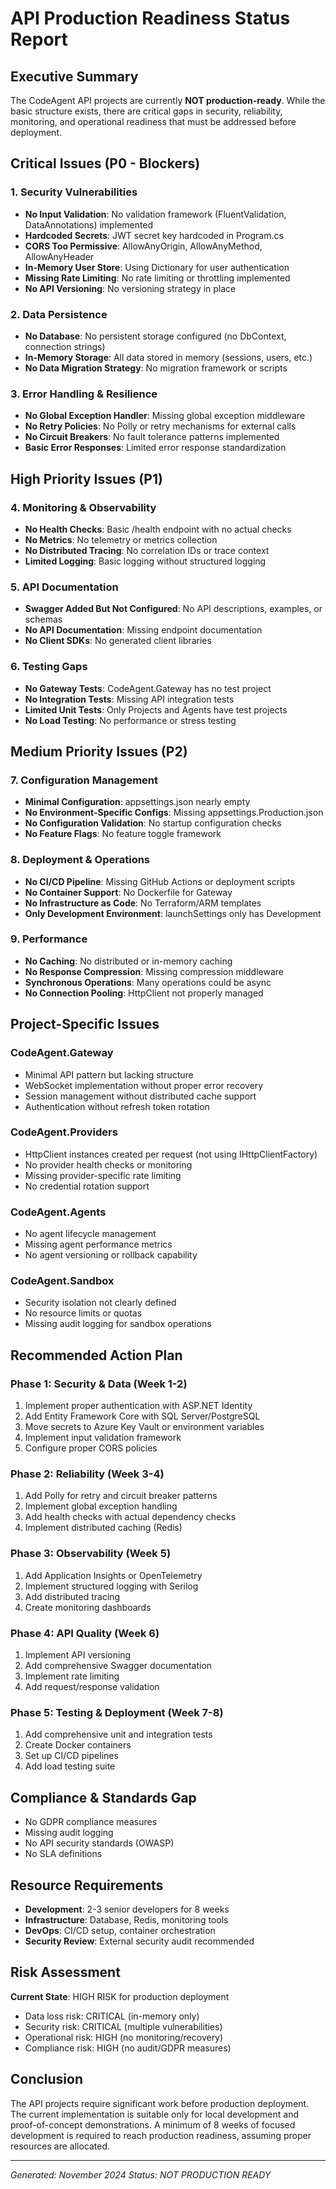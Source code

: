 # API Production Readiness Status Report

## Executive Summary
The CodeAgent API projects are currently **NOT production-ready**. While the basic structure exists, there are critical gaps in security, reliability, monitoring, and operational readiness that must be addressed before deployment.

## Critical Issues (P0 - Blockers)

### 1. Security Vulnerabilities
- **No Input Validation**: No validation framework (FluentValidation, DataAnnotations) implemented
- **Hardcoded Secrets**: JWT secret key hardcoded in Program.cs
- **CORS Too Permissive**: AllowAnyOrigin, AllowAnyMethod, AllowAnyHeader
- **In-Memory User Store**: Using Dictionary for user authentication
- **Missing Rate Limiting**: No rate limiting or throttling implemented
- **No API Versioning**: No versioning strategy in place

### 2. Data Persistence
- **No Database**: No persistent storage configured (no DbContext, connection strings)
- **In-Memory Storage**: All data stored in memory (sessions, users, etc.)
- **No Data Migration Strategy**: No migration framework or scripts

### 3. Error Handling & Resilience
- **No Global Exception Handler**: Missing global exception middleware
- **No Retry Policies**: No Polly or retry mechanisms for external calls
- **No Circuit Breakers**: No fault tolerance patterns implemented
- **Basic Error Responses**: Limited error response standardization

## High Priority Issues (P1)

### 4. Monitoring & Observability
- **No Health Checks**: Basic /health endpoint with no actual checks
- **No Metrics**: No telemetry or metrics collection
- **No Distributed Tracing**: No correlation IDs or trace context
- **Limited Logging**: Basic logging without structured logging

### 5. API Documentation
- **Swagger Added But Not Configured**: No API descriptions, examples, or schemas
- **No API Documentation**: Missing endpoint documentation
- **No Client SDKs**: No generated client libraries

### 6. Testing Gaps
- **No Gateway Tests**: CodeAgent.Gateway has no test project
- **No Integration Tests**: Missing API integration tests
- **Limited Unit Tests**: Only Projects and Agents have test projects
- **No Load Testing**: No performance or stress testing

## Medium Priority Issues (P2)

### 7. Configuration Management
- **Minimal Configuration**: appsettings.json nearly empty
- **No Environment-Specific Configs**: Missing appsettings.Production.json
- **No Configuration Validation**: No startup configuration checks
- **No Feature Flags**: No feature toggle framework

### 8. Deployment & Operations
- **No CI/CD Pipeline**: Missing GitHub Actions or deployment scripts
- **No Container Support**: No Dockerfile for Gateway
- **No Infrastructure as Code**: No Terraform/ARM templates
- **Only Development Environment**: launchSettings only has Development

### 9. Performance
- **No Caching**: No distributed or in-memory caching
- **No Response Compression**: Missing compression middleware
- **Synchronous Operations**: Many operations could be async
- **No Connection Pooling**: HttpClient not properly managed

## Project-Specific Issues

### CodeAgent.Gateway
- Minimal API pattern but lacking structure
- WebSocket implementation without proper error recovery
- Session management without distributed cache support
- Authentication without refresh token rotation

### CodeAgent.Providers
- HttpClient instances created per request (not using IHttpClientFactory)
- No provider health checks or monitoring
- Missing provider-specific rate limiting
- No credential rotation support

### CodeAgent.Agents
- No agent lifecycle management
- Missing agent performance metrics
- No agent versioning or rollback capability

### CodeAgent.Sandbox
- Security isolation not clearly defined
- No resource limits or quotas
- Missing audit logging for sandbox operations

## Recommended Action Plan

### Phase 1: Security & Data (Week 1-2)
1. Implement proper authentication with ASP.NET Identity
2. Add Entity Framework Core with SQL Server/PostgreSQL
3. Move secrets to Azure Key Vault or environment variables
4. Implement input validation framework
5. Configure proper CORS policies

### Phase 2: Reliability (Week 3-4)
1. Add Polly for retry and circuit breaker patterns
2. Implement global exception handling
3. Add health checks with actual dependency checks
4. Implement distributed caching (Redis)

### Phase 3: Observability (Week 5)
1. Add Application Insights or OpenTelemetry
2. Implement structured logging with Serilog
3. Add distributed tracing
4. Create monitoring dashboards

### Phase 4: API Quality (Week 6)
1. Implement API versioning
2. Add comprehensive Swagger documentation
3. Implement rate limiting
4. Add request/response validation

### Phase 5: Testing & Deployment (Week 7-8)
1. Add comprehensive unit and integration tests
2. Create Docker containers
3. Set up CI/CD pipelines
4. Add load testing suite

## Compliance & Standards Gap
- No GDPR compliance measures
- Missing audit logging
- No API security standards (OWASP)
- No SLA definitions

## Resource Requirements
- **Development**: 2-3 senior developers for 8 weeks
- **Infrastructure**: Database, Redis, monitoring tools
- **DevOps**: CI/CD setup, container orchestration
- **Security Review**: External security audit recommended

## Risk Assessment
**Current State**: HIGH RISK for production deployment
- Data loss risk: CRITICAL (in-memory only)
- Security risk: CRITICAL (multiple vulnerabilities)
- Operational risk: HIGH (no monitoring/recovery)
- Compliance risk: HIGH (no audit/GDPR measures)

## Conclusion
The API projects require significant work before production deployment. The current implementation is suitable only for local development and proof-of-concept demonstrations. A minimum of 8 weeks of focused development is required to reach production readiness, assuming proper resources are allocated.

---
*Generated: November 2024*
*Status: NOT PRODUCTION READY*